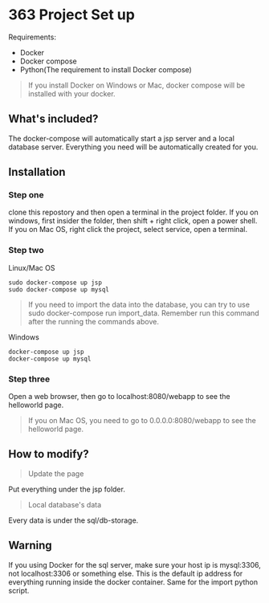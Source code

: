 # 363 Project Set up

Requirements:

- Docker
- Docker compose
- Python(The requirement to install Docker compose)

> If you install Docker on Windows or Mac, docker compose will be installed with your docker.

## What's included?

The docker-compose will automatically start a jsp server and a local database server. Everything you need will be automatically created for you.

## Installation

### Step one

clone this repostory and then open a terminal in the project folder. If you on windows, first insider the folder, then shift + right click, open a power shell. If you on Mac OS, right click the project, select service, open a terminal.

### Step two

Linux/Mac OS

```
sudo docker-compose up jsp
sudo docker-compose up mysql
```

> If you need to import the data into the database, you can try to use sudo docker-compose run import_data. Remember run this command after the running the commands above.

Windows

```
docker-compose up jsp
docker-compose up mysql
```

### Step three

Open a web browser, then go to localhost:8080/webapp to see the helloworld page.

> If you on Mac OS, you need to go to 0.0.0.0:8080/webapp to see the helloworld page.

## How to modify?

> Update the page

Put everything under the jsp folder.

> Local database's data

Every data is under the sql/db-storage.

## Warning

If you using Docker for the sql server, make sure your host ip is mysql:3306, not localhost:3306 or something else. This is the default ip address for everything running inside the docker container. Same for the import python script.
